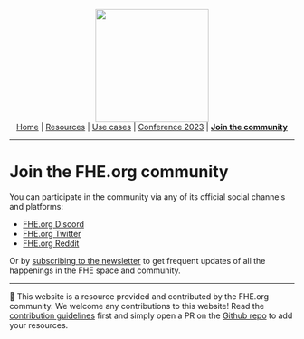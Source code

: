 <!-- Main header navigation -->
<p align="center">
  <img width="200" src="https://user-images.githubusercontent.com/5758427/180978488-db825482-5a58-4c7c-9589-c494a6f0be04.png"><br/>
  <a href="https://fhe-org.github.io">Home</a> | <a href="https://fhe-org.github.io/resources">Resources</a> | <a href="https://fhe-org.github.io/use-cases">Use cases</a> | <a href="https://fhe-org.github.io/conferences/conference-2023/home">Conference 2023</a> | <a href="https://fhe-org.github.io/community"><b>Join the community</b></a>
</p>
<hr/>
<!-- /Main header navigation -->

# Join the FHE.org community

You can participate in the community via any of its official social channels and platforms:

- <a href="https://discord.fhe.org/" target="_blank">FHE.org Discord</a>
- <a href="https://twitter.com/fhe_org" target="_blank">FHE.org Twitter</a>
- <a href="https://reddit.com/r/FHE" target="_blank">FHE.org Reddit</a>


Or by <a href="https://fheorg.substack.com/" target="_blank">subscribing to the newsletter</a> to get frequent updates of all the happenings in the FHE space and community.

<!--- Footer --->
<hr/>
💙 This website is a resource provided and contributed by the FHE.org community. We welcome any contributions to this website! Read the <a href="https://fhe-org.github.io/contrib">contribution guidelines</a> first and simply open a PR on the <a href="https://github.com/fhe-org/fhe-org">Github repo</a> to add your resources.
